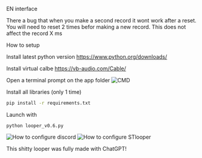 EN interface

There a bug that when you make a second record it wont work after a reset. You will need to reset 2 times befor making a new record.
This does not affect the record X ms

How to setup

Install latest python version
https://www.python.org/downloads/

Install virtual calbe
https://vb-audio.com/Cable/

Open a terminal prompt on the app folder
![CMD](https://github.com/user-attachments/assets/06b52590-8c1a-43f6-ad9a-654745b623f4)

Install all libraries (only 1 time)
```bash
pip install -r requirements.txt
```

Launch with
```
python looper_v0.6.py
```

![How to configure discord](https://github.com/user-attachments/assets/c7c60623-e45a-4f0a-9914-b0d6e583b92c)
![How to configure STlooper](https://github.com/user-attachments/assets/fe2ed2b6-ba82-4cfd-a6a0-58d686480187)

This shitty looper was fully made with ChatGPT!
